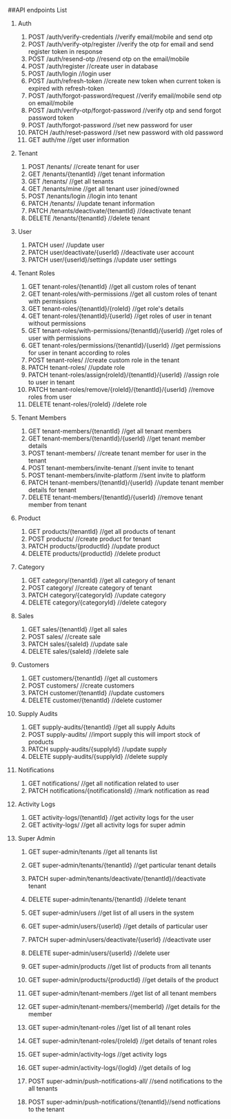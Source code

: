 ##API endpoints List

1. Auth
    1. POST /auth/verify-credentials                            //verify email/mobile and send otp
    2. POST /auth/verify-otp/register                          //verify the otp for email and send register token in response
    3. POST /auth/resend-otp                                     //resend otp on the email/mobile
    4. POST /auth/register                                           //create user in database
    5. POST /auth/login                                               //login user
    6. POST /auth/refresh-token                                 //create new token when current token is expired with refresh-token
    7. POST /auth/forgot-password/request              //verify email/mobile send otp on email/mobile
    8. POST /auth/verify-otp/forgot-password          //verify otp and send forgot password token
    9. POST /auth/forgot-password                           //set new password for user
    10. PATCH /auth/reset-password                       //set new password with old password
    11. GET auth/me                                                 //get user information

2. Tenant
    1. POST /tenants/                                                //create tenant for user
    2. GET /tenants/{tenantId}                                  //get tenant information
    3. GET /tenants/                                                 //get all tenants
    4. GET /tenants/mine                                      //get all tenant user joined/owned
    5. POST /tenants/login                                      //login into tenant
    6. PATCH /tenants/                                            //update tenant information
    7. PATCH /tenants/deactivate/{tenantId}          //deactivate tenant
    8. DELETE /tenants/{tenantId}                          //delete tenant

3. User
	1. PATCH user/                                                 //update user
	2. PATCH user/deactivate/{userId}                   //deactivate user account
	3. PATCH user/{userId}/settings                            //update user settings

4. Tenant Roles
    1. GET tenant-roles/{tenantId}                                   //get all custom roles of tenant
    2. GET tenant-roles/with-permissions                       //get all custom roles of tenant with permissions
    3. GET tenant-roles/{tenantId}/{roleId}                       //get role's details
    4. GET tenant-roles/{tenantId}/{userId}                      //get roles of user in tenant without permissions
    5. GET tenant-roles/with-permissions/{tenantId}/{userId} //get roles of user with permissions
    6. GET tenant-roles/permissions/{tenantId}/{userId} //get permissions for user in tenant according to roles
    7. POST tenant-roles/                                               //create custom role in the tenant
    8. PATCH tenant-roles/                                             //update role
    9. PATCH tenant-roles/assign{roleId}/{tenantId}/{userId}                 //assign role to user in tenant
    10. PATCH tenant-roles/remove/{roleId}/{tenantId}/{userId}                 //remove roles from user
    11. DELETE tenant-roles/{roleId}                                //delete role

5. Tenant Members
	1. GET tenant-members/{tenantId}                            //get all tenant members 
	2. GET tenant-members/{tenantId}/{userId}                //get tenant member details
	3. POST tenant-members/                                         //create tenant member for user in the tenant
	4. POST tenant-members/invite-tenant                     //sent invite to tenant
	5. POST tenant-members/invite-platform                 //sent invite to platform
	6. PATCH tenant-members/{tenantId}/{userId}           //update tenant member details for tenant
	7. DELETE tenant-members/{tenantId}/{userId}          //remove tenant member from tenant

6. Product
	1. GET products/{tenantId}                                        //get all products of tenant
	2. POST products/                                                     //create product for tenant
	3. PATCH products/{productId}                                 //update product
	4. DELETE products/{productId}                                //delete product

7. Category
	1. GET category/{tenantId}                                       //get all category of tenant
	2. POST category/                                                    //create category of tenant
	3. PATCH category/{categoryId}                               //update category
	4. DELETE category/{categoryId}                              //delete category

8. Sales
	1. GET sales/{tenantId}                                             //get all sales
	2. POST sales/                                                          //create sale
	3. PATCH sales/{saleId}                                             //update sale
	4. DELETE sales/{saleId}                                            //delete sale

9. Customers
	1. GET customers/{tenantId}                                    //get all customers
	2. POST customers/                                                 //create customers
	3. PATCH customer/{tenantId}                                 //update customers
	4. DELETE customer/{tenantId}                                //delete customer

10. Supply Audits
	1. GET supply-audits/{tenantId}                               //get all supply Aduits
	2. POST supply-audits/                                            //import supply this will import stock of products
	3. PATCH supply-audits/{supplyId}                          //update supply
	4. DELETE supply-audits/{supplyId}                         //delete supply

11. Notifications
	1. GET notifications/                                                //get all notification related to user
	2. PATCH notifications/{notificationsId}                   //mark notification as read

12. Activity Logs
	1. GET activity-logs/{tenantId}                                //get activity logs for the user 
	2. GET activity-logs/                                                //get all activity logs for super admin

13. Super Admin 
	1. GET super-admin/tenants                                   //get all tenants list
	2. GET super-admin/tenants/{tenantId}                  //get particular tenant details
	3. PATCH super-admin/tenants/deactivate/{tenantId}//deactivate tenant
	4. DELETE super-admin/tenants/{tenantId}            //delete tenant

		
	5. GET super-admin/users                                         //get list of all users in the system
	6. GET super-admin/users/{userId}                           //get details of particular user
	7. PATCH super-admin/users/deactivate/{userId}     //deactivate user
	8. DELETE super-admin/users/{userId}                      //delete user

	9. GET super-admin/products                                  //get list of products from all tenants
	10. GET super-admin/products/{productId}             //get details of the product
	
	11. GET super-admin/tenant-members                   //get list of all tenant members
	12. GET super-admin/tenant-members/{memberId} //get details for the member
	
	13. GET super-admin/tenant-roles                         //get list of all tenant roles
	14. GET super-admin/tenant-roles/{roleId}            //get details of tenant roles
	
	15. GET super-admin/activity-logs                        //get activity logs
	16. GET super-admin/activity-logs/{logId}            //get details of log

	17. POST super-admin/push-notifications-all/      //send notifications to the all tenants
	18. POST super-admin/push-notifications/{tenantId}//send notfications to the tenant
   